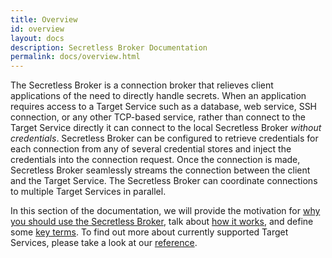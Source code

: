 ```yaml
---
title: Overview
id: overview
layout: docs
description: Secretless Broker Documentation
permalink: docs/overview.html
---
```


The Secretless Broker is a connection broker that relieves client applications of
the need to directly handle secrets. When an application requires access to a
Target Service such as a database, web service, SSH connection, or any other
TCP-based service, rather than connect to the Target Service directly it can
connect to the local Secretless Broker <em>without credentials</em>. Secretless
Broker can be configured to retrieve credentials for each connection from any of
several credential stores and inject the credentials into the connection request.
Once the connection is made, Secretless Broker seamlessly streams the connection
between the client and the Target Service. The Secretless Broker can coordinate
connections to multiple Target Services in parallel.

In this section of the documentation, we will provide the motivation for
[why you should use the Secretless Broker](/docs/overview/why_secretless.html),
talk about [how it works](/docs/overview/how_it_works.html), and define some
[key terms](/docs/overview/key_terms.html). To find out more about currently
supported Target Services, please take a look at our [reference](/docs/reference.html).
